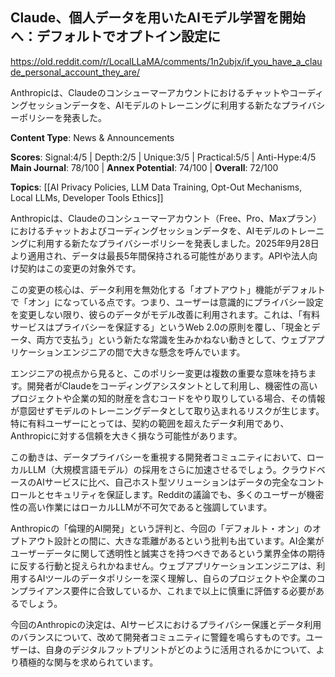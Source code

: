## Claude、個人データを用いたAIモデル学習を開始へ：デフォルトでオプトイン設定に

https://old.reddit.com/r/LocalLLaMA/comments/1n2ubjx/if_you_have_a_claude_personal_account_they_are/

Anthropicは、Claudeのコンシューマーアカウントにおけるチャットやコーディングセッションデータを、AIモデルのトレーニングに利用する新たなプライバシーポリシーを発表した。

**Content Type**: News & Announcements

**Scores**: Signal:4/5 | Depth:2/5 | Unique:3/5 | Practical:5/5 | Anti-Hype:4/5
**Main Journal**: 78/100 | **Annex Potential**: 74/100 | **Overall**: 72/100

**Topics**: [[AI Privacy Policies, LLM Data Training, Opt-Out Mechanisms, Local LLMs, Developer Tools Ethics]]

Anthropicは、Claudeのコンシューマーアカウント（Free、Pro、Maxプラン）におけるチャットおよびコーディングセッションデータを、AIモデルのトレーニングに利用する新たなプライバシーポリシーを発表しました。2025年9月28日より適用され、データは最長5年間保持される可能性があります。APIや法人向け契約はこの変更の対象外です。

この変更の核心は、データ利用を無効化する「オプトアウト」機能がデフォルトで「オン」になっている点です。つまり、ユーザーは意識的にプライバシー設定を変更しない限り、彼らのデータがモデル改善に利用されます。これは、「有料サービスはプライバシーを保証する」というWeb 2.0の原則を覆し、「現金とデータ、両方で支払う」という新たな常識を生みかねない動きとして、ウェブアプリケーションエンジニアの間で大きな懸念を呼んでいます。

エンジニアの視点から見ると、このポリシー変更は複数の重要な意味を持ちます。開発者がClaudeをコーディングアシスタントとして利用し、機密性の高いプロジェクトや企業の知的財産を含むコードをやり取りしている場合、その情報が意図せずモデルのトレーニングデータとして取り込まれるリスクが生じます。特に有料ユーザーにとっては、契約の範囲を超えたデータ利用であり、Anthropicに対する信頼を大きく損なう可能性があります。

この動きは、データプライバシーを重視する開発者コミュニティにおいて、ローカルLLM（大規模言語モデル）の採用をさらに加速させるでしょう。クラウドベースのAIサービスに比べ、自己ホスト型ソリューションはデータの完全なコントロールとセキュリティを保証します。Redditの議論でも、多くのユーザーが機密性の高い作業にはローカルLLMが不可欠であると強調しています。

Anthropicの「倫理的AI開発」という評判と、今回の「デフォルト・オン」のオプトアウト設計との間に、大きな乖離があるという批判も出ています。AI企業がユーザーデータに関して透明性と誠実さを持つべきであるという業界全体の期待に反する行動と捉えられかねません。ウェブアプリケーションエンジニアは、利用するAIツールのデータポリシーを深く理解し、自らのプロジェクトや企業のコンプライアンス要件に合致しているか、これまで以上に慎重に評価する必要があるでしょう。

今回のAnthropicの決定は、AIサービスにおけるプライバシー保護とデータ利用のバランスについて、改めて開発者コミュニティに警鐘を鳴らすものです。ユーザーは、自身のデジタルフットプリントがどのように活用されるかについて、より積極的な関与を求められています。
